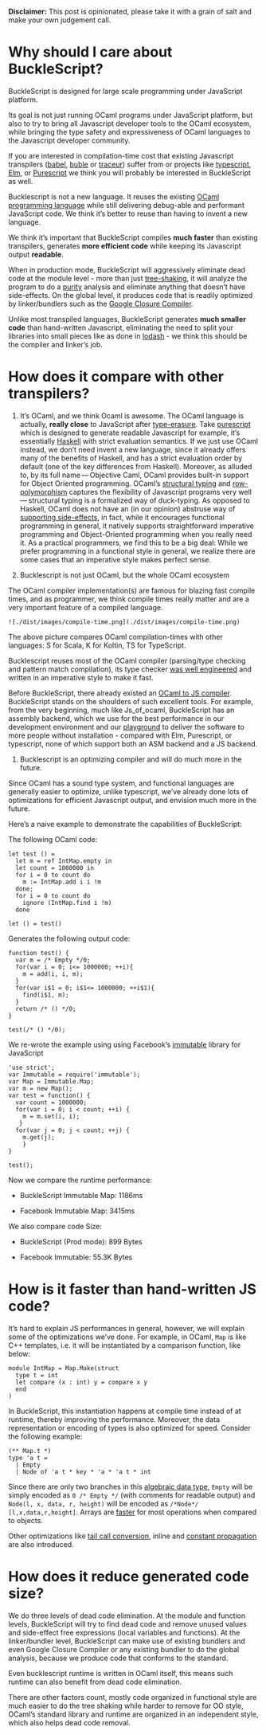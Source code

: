 **Disclaimer:** This post is opinionated, please take it with a grain of
salt and make your own judgement call.

Why should I care about BuckleScript?
=====================================

BuckleScript is designed for large scale programming under JavaScript
platform.

Its goal is not just running OCaml programs under JavaScript platform,
but also to try to bring all Javascript developer tools to the OCaml
ecosystem, while bringing the type safety and expressiveness of OCaml
languages to the Javascript developer community.

If you are interested in compilation-time cost that existing Javascript
transpilers ([babel](https://babeljs.io/),
[buble](http://buble.surge.sh/) or
[traceur](https://github.com/google/traceur-compiler)) suffer from or
projects like [typescript](https://www.typescriptlang.org/),
[Elm](http://elm-lang.org/), or [Purescript](http://www.purescript.org/)
we think you will probably be interested in BuckleScript as well.

Bucklescript is not a new language. It reuses the existing [OCaml
programming language](https://ocaml.org/) while still delivering
debug-able and performant JavaScript code. We think it’s better to reuse
than having to invent a new language.

We think it’s important that BuckleScript compiles **much faster** than
existing transpilers, generates **more efficient code** while keeping
its Javascript output **readable**.

When in production mode, BuckleScript will aggressively eliminate dead
code at the module level - more than just
[tree-shaking](http://www.2ality.com/2015/12/webpack-tree-shaking.html),
it will analyze the program to do a
[purity](https://en.wikipedia.org/wiki/Pure_function) analysis and
eliminate anything that doesn’t have side-effects. On the global level,
it produces code that is readily optimized by linker/bundlers such as
the [Google Closure
Compiler](https://developers.google.com/closure/compiler/).

Unlike most transpiled languages, BuckleScript generates **much smaller
code** than hand-written Javascript, eliminating the need to split your
libraries into small pieces like as done in
[lodash](https://github.com/lodash/lodash) - we think this should be the
compiler and linker’s job.

How does it compare with other transpilers?
===========================================

1.  It’s OCaml, and we think Ocaml is awesome. The OCaml language is
    actually, **really close** to JavaScript after
    [type-erasure](https://en.wikipedia.org/wiki/Type_erasure). Take
    [purescript](http://www.purescript.org/) which is designed to
    generate readable Javascript for example, it’s essentially
    [Haskell](https://www.haskell.org/) with strict evaluation
    semantics. If we just use OCaml instead, we don’t need invent a new
    language, since it already offers many of the benefits of Haskell,
    and has a strict evaluation order by default (one of the key
    differences from Haskell). Moreover, as alluded to, by its full
    name — Objective Caml, OCaml provides built-in support for Object
    Oriented programming. OCaml’s [structural
    typing](https://en.wikipedia.org/wiki/Structural_type_system) and
    [row-polymorphism](https://www.cl.cam.ac.uk/teaching/1415/L28/rows.pdf)
    captures the flexibility of Javascript programs very
    well — structural typing is a formalized way of duck-typing. As
    opposed to Haskell, OCaml does not have an (in our opinion) abstruse
    way of [supporting
    side-effects](http://stackoverflow.com/questions/2488646/why-are-side-effects-modeled-as-monads-in-haskell),
    in fact, while it encourages functional programming in general, it
    natively supports straightforward imperative programming and
    Object-Oriented programming when you really need it. As a practical
    programmers, we find this to be a big deal: While we prefer
    programming in a functional style in general, we realize there are
    some cases that an imperative style makes perfect sense.

2.  Bucklescript is not just OCaml, but the whole OCaml ecosystem

The OCaml compiler implementation(s) are famous for blazing fast compile
times, and as programmer, we think compile times really matter and are a
very important feature of a compiled language.

    ![./dist/images/compile-time.png](./dist/images/compile-time.png)

The above picture compares OCaml compilation-times with other languages:
S for Scala, K for Koltin, TS for TypeScript.

Bucklescript reuses most of the OCaml compiler (parsing/type checking
and pattern match compilation), its type checker [was well
engineered](http://okmij.org/ftp/ML/generalization.html) and written in
an imperative style to make it fast.

Before BuckleScript, there already existed an [OCaml to JS
compiler](./Differences-from-js_of_ocaml.adoc). BuckleScript stands on
the shoulders of such excellent tools. For example, from the very
beginning, much like Js\_of\_ocaml, BuckleScript has an assembly
backend, which we use for the best performance in our development
environment and our
[playground](http://bucklescript.github.io/bucklescript-playground/) to
deliver the software to more people without installation - compared with
Elm, Purescript, or typescript, none of which support both an ASM
backend and a JS backend.

1.  Bucklescript is an optimizing compiler and will do much more in the
    future.

Since OCaml has a sound type system, and functional languages are
generally easier to optimize, unlike typescript, we’ve already done lots
of optimizations for efficient Javascript output, and envision much more
in the future.

Here’s a naive example to demonstrate the capabilities of BuckleScript:

The following OCaml code:

    let test () =
      let m = ref IntMap.empty in
      let count = 1000000 in
      for i = 0 to count do
        m := IntMap.add i i !m
      done;
      for i = 0 to count do
        ignore (IntMap.find i !m)
      done

    let () = test()

Generates the following output code:

    function test() {
      var m = /* Empty */0;
      for(var i = 0; i<= 1000000; ++i){
        m = add(i, i, m);
      }
      for(var i$1 = 0; i$1<= 1000000; ++i$1){
        find(i$1, m);
      }
      return /* () */0;
    }

    test(/* () */0);

We re-wrote the example using using Facebook’s
[immutable](http://facebook.github.io/immutable-js/) library for
JavaScript

    'use strict';
    var Immutable = require('immutable');
    var Map = Immutable.Map;
    var m = new Map();
    var test = function() {
      var count = 1000000;
      for(var i = 0; i < count; ++i) {
        m = m.set(i, i);
       }
      for(var j = 0; j < count; ++j) {
        m.get(j);
        }
    }

    test();

Now we compare the runtime performance:

-   BuckleScript Immutable Map: 1186ms

-   Facebook Immutable Map: 3415ms

We also compare code Size:

-   BuckleScript (Prod mode): 899 Bytes

-   Facebook Immutable: 55.3K Bytes

How is it faster than hand-written JS code?
===========================================

It’s hard to explain JS performances in general, however, we will
explain some of the optimizations we’ve done. For example, in OCaml,
`Map` is like C++ templates, i.e. it will be instantiated by a
comparison function, like below:

    module IntMap = Map.Make(struct
      type t = int
      let compare (x : int) y = compare x y
      end
    )

In BuckleScript, this instantiation happens at compile time instead of
at runtime, thereby improving the performance. Moreover, the data
representation or encoding of types is also optimized for speed.
Consider the following example:

    (** Map.t *)
    type 'a t =
      | Empty
      | Node of 'a t * key * 'a * 'a t * int

Since there are only two branches in this [algebraic data
type](https://en.wikipedia.org/wiki/Algebraic_data_type), `Empty` will
be simply encoded as `0 /* Empty */` (with comments for readable output)
and `Node(l, x, data, r, height)` will be encoded as
`/*Node*/ [l,x,data,r,height]`. Arrays are
[faster](http://stackoverflow.com/questions/17295056/array-vs-object-efficiency-in-javascript)
for most operations when compared to objects.

Other optimizations like [tail call
conversion](http://stackoverflow.com/questions/310974/what-is-tail-call-optimization),
inline and [constant
propagation](https://en.wikipedia.org/wiki/Constant_folding) are also
introduced.

How does it reduce generated code size?
=======================================

We do three levels of dead code elimination. At the module and function
levels, BuckleScript will try to find dead code and remove unused values
and side-effect free expressions (local variables and functions). At the
linker/bundler level, BuckleScript can make use of existing bundlers and
even Google Closure Compiler or any existing bundler to do the global
analysis, because we produce code that conforms to the standard.

Even bucklescript runtime is written in OCaml itself, this means such
runtime can also benefit from dead code elimination.

There are other factors count, mostly code organized in functional style
are much easier to do the tree shaking while harder to remove for OO
style, OCaml’s standard library and runtime are organized in an
independent style, which also helps dead code removal.
